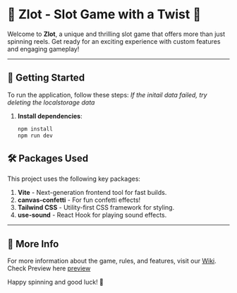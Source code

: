 # 🎰 Zlot - Slot Game with a Twist 🎰

Welcome to **Zlot**, a unique and thrilling slot game that offers more than just spinning reels. Get ready for an exciting experience with custom features and engaging gameplay!

---

## 🚀 Getting Started

To run the application, follow these steps:
_If the initail data failed, try deleting the localstorage data_

1. **Install dependencies**:
   
   ```bash
   npm install
   npm run dev
   ```
## 🛠️ Packages Used

   This project uses the following key packages:

   1. **Vite** - Next-generation frontend tool for fast builds.
   2. **canvas-confetti** - For fun confetti effects!
   3. **Tailwind CSS** - Utility-first CSS framework for styling.
   4. **use-sound** - React Hook for playing sound effects.

---

## 📖 More Info

For more information about the game, rules, and features, visit our [Wiki](https://github.com/SakutaTHZ/Zlot.github.io/wiki).
Check Preview here [preview](https://sakutathz.github.io/Zlot.github.io/)

Happy spinning and good luck! 🎉

